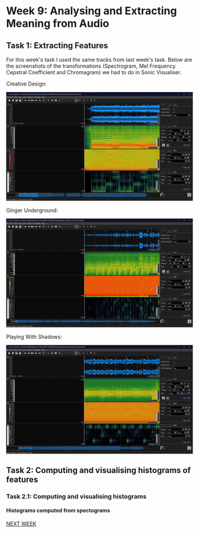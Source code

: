 # Week 9: Analysing and Extracting Meaning from Audio

## Task 1: Extracting Features

For this week's task I used the same tracks from last week's task. Below are the screenshots of the transformations (Spectrogram, Mel Frequency Cepstral Coefficient and Chromagram) we had to do in Sonic Visualiser.

Creative Design:

![alt text](https://github.com/louiserugg/MCA-2020/blob/master/creative_design_features.png "Creative Design Features")

Ginger Underground:

![alt text](https://github.com/louiserugg/MCA-2020/blob/master/ginger_underground_features.png "Ginger Underground Features")

Playing With Shadows:

![alt text](https://github.com/louiserugg/MCA-2020/blob/master/playing_with_shadows_features.png "Playing With Shadows Features")

## Task 2: Computing and visualising histograms of features

### Task 2.1: Computing and visualising histograms

#### Histograms computed from spectograms




[NEXT WEEK](week10.md)
